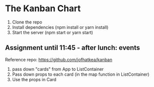 # The Kanban Chart

1. Clone the repo
2. Install dependencies (npm install or yarn install)
3. Start the server (npm start or yarn start)

## Assignment until 11:45 - after lunch: events

Reference repo: https://github.com/jofhatkea/kanban

1. pass down "cards" from App to ListContainer
2. Pass down props to each card (in the map function in ListContainer)
3. Use the props in Card

